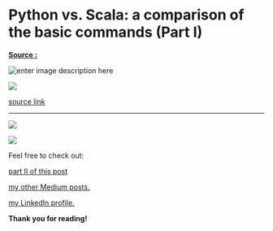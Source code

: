 Python vs. Scala: a comparison of the basic commands (Part I)
===
[**Source :**](https://towardsdatascience.com/python-vs-scala-a-comparison-of-the-basic-commands-fae23b3ede23)

![enter image description here](https://miro.medium.com/max/6000/0*MQCagguIxVmU3ucb)

![](https://miro.medium.com/max/550/1*ViBVUplkI1_XZtQghucv6A.jpeg)

[source link](https://www.kdnuggets.com/2018/05/apache-spark-python-scala.html)

----------

![](https://miro.medium.com/max/30/1*-3XTARCS1twqTj73tB78wg.png?q=20)

![](https://miro.medium.com/max/288/1*-3XTARCS1twqTj73tB78wg.png)

Feel free to check out:

[part II of this post](https://medium.com/@emmagrimaldi/python-pandas-vs-scala-how-to-handle-dataframes-part-ii-d3e5efe8287d)

[my other Medium posts.](https://medium.com/@emmagrimaldi)

[my LinkedIn profile.](https://www.linkedin.com/in/emmagrimaldi/)

**Thank you for reading!**
<!--stackedit_data:
eyJoaXN0b3J5IjpbMTEyNDIwMzQzM119
-->